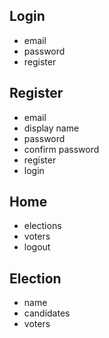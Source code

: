 ## Login
- email
- password
- register

## Register
- email
- display name
- password
- confirm password
- register
- login

## Home
- elections
- voters
- logout

## Election
- name
- candidates
- voters


